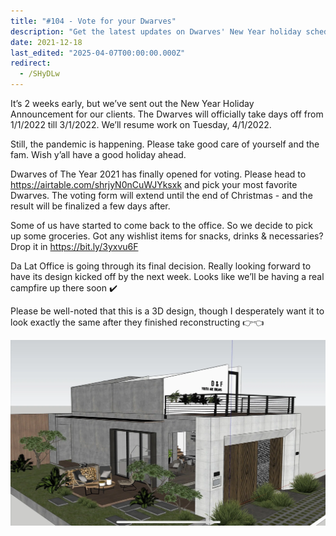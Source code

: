 ```yaml
---
title: "#104 - Vote for your Dwarves"
description: "Get the latest updates on Dwarves' New Year holiday schedule, voting for Dwarves of The Year 2021, office returns, and Da Lat design plans."
date: 2021-12-18
last_edited: "2025-04-07T00:00:00.000Z"
redirect:
  - /SHyDLw
---
```


It’s 2 weeks early, but we’ve sent out the New Year Holiday Announcement for our clients. The Dwarves will officially take days off from 1/1/2022 till 3/1/2022. We’ll resume work on Tuesday, 4/1/2022.

Still, the pandemic is happening. Please take good care of yourself and the fam. Wish y’all have a good holiday ahead.

Dwarves of The Year 2021 has finally opened for voting. Please head to <https://airtable.com/shrjyN0nCuWJYksxk> and pick your most favorite Dwarves. The voting form will extend until the end of Christmas - and the result will be finalized a few days after.

Some of us have started to come back to the office. So we decide to pick up some groceries. Got any wishlist items for snacks, drinks & necessaries? Drop it in <https://bit.ly/3yxvu6F>

Da Lat Office is going through its final decision. Really looking forward to have its design kicked off by the next week. Looks like we’ll be having a real campfire up there soon ✔️

Please be well-noted that this is a 3D design, though I desperately want it to look exactly the same after they finished reconstructing 👉👈

![](assets/notion-image-1744007409701-whmco.webp)
